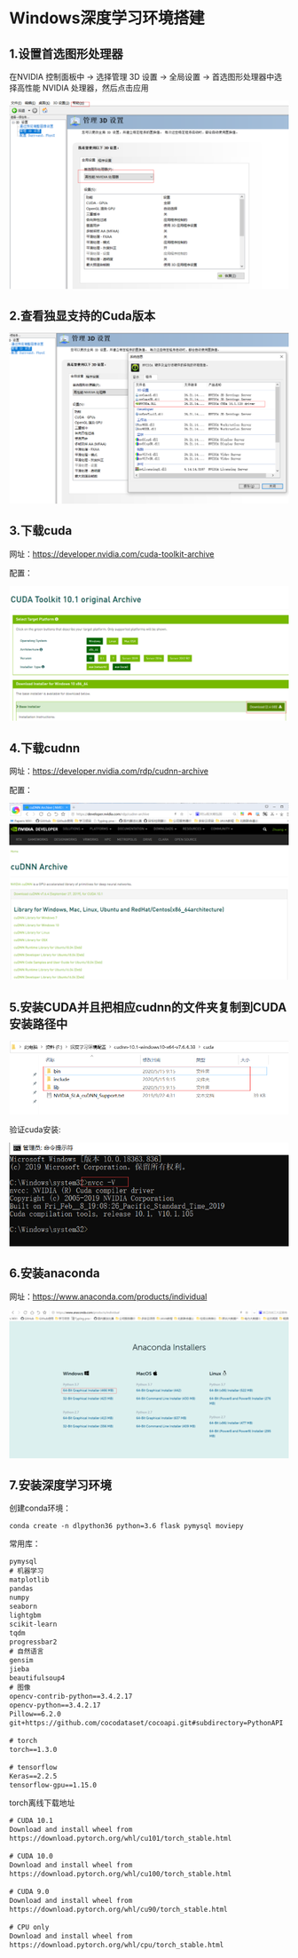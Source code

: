 # Windows深度学习环境搭建

## 1.设置首选图形处理器

在NVIDIA 控制面板中 -> 选择管理 3D 设置 -> 全局设置 -> 首选图形处理器中选择高性能 NVIDIA 处理器，然后点击应用

![image-20200514162437750](Windows深度学习环境搭建.assets/image-20200514162437750.png)



## 2.查看独显支持的Cuda版本

![image-20200514162548266](Windows深度学习环境搭建.assets/image-20200514162548266.png)



## 3.下载cuda

网址：https://developer.nvidia.com/cuda-toolkit-archive

配置：

![image-20200514163220944](Windows深度学习环境搭建.assets/image-20200514163220944.png)



## 4.下载cudnn

网址：https://developer.nvidia.com/rdp/cudnn-archive

配置：

![image-20200515091056797](Windows深度学习环境搭建.assets/image-20200515091056797.png)





## 5.安装CUDA并且把相应cudnn的文件夹复制到CUDA安装路径中

![image-20200515095519106](Windows深度学习环境搭建.assets/image-20200515095519106.png)

验证cuda安装:

![image-20200515114653435](Windows深度学习环境搭建.assets/image-20200515114653435.png)



## 6.安装anaconda

网址：https://www.anaconda.com/products/individual

![image-20200515101345236](Windows深度学习环境搭建.assets/image-20200515101345236.png)





## 7.安装深度学习环境

创建conda环境：

```
conda create -n dlpython36 python=3.6 flask pymysql moviepy
```

常用库：

```
pymysql
# 机器学习
matplotlib
pandas
numpy
seaborn
lightgbm
scikit-learn
tqdm
progressbar2
# 自然语言
gensim
jieba
beautifulsoup4
# 图像
opencv-contrib-python==3.4.2.17
opencv-python==3.4.2.17
Pillow==6.2.0
git+https://github.com/cocodataset/cocoapi.git#subdirectory=PythonAPI

# torch
torch==1.3.0

# tensorflow
Keras==2.2.5
tensorflow-gpu==1.15.0
```

torch离线下载地址

```
# CUDA 10.1
Download and install wheel from https://download.pytorch.org/whl/cu101/torch_stable.html

# CUDA 10.0
Download and install wheel from https://download.pytorch.org/whl/cu100/torch_stable.html

# CUDA 9.0
Download and install wheel from https://download.pytorch.org/whl/cu90/torch_stable.html

# CPU only
Download and install wheel from https://download.pytorch.org/whl/cpu/torch_stable.html
```

